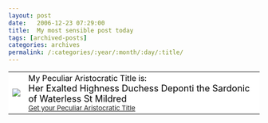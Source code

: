 ```yaml
---
layout: post
date:	2006-12-23 07:29:00
title:  My most sensible post today
tags: [archived-posts]
categories: archives
permalink: /:categories/:year/:month/:day/:title/
---
```

<table bgcolor="#ffffff" border="0" cellspacing="8"> <tr><td valign="middle"><img src="http://www.masquerademaskarts.com/memes/minicrest.gif"></td><td valign="middle"> <font color=black> My Peculiar Aristocratic Title is:</font> <br> <font size=4 color=black> Her Exalted Highness Duchess Deponti the Sardonic of Waterless St Mildred </font><br> <small> <a href="http://www.masquerademaskarts.com/memes/peculiartitle.php">Get your Peculiar Aristocratic Title</a> </small> </td></tr> </table>

